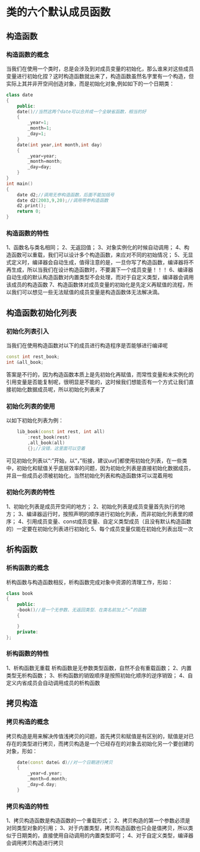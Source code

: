 # 类的六个默认成员函数
## 构造函数
### 构造函数的概念
当我们在使用一个类时，总是会涉及到对成员变量的初始化，那么谁来对这些成员变量进行初始化捏？这时构造函数就出来了，构造函数虽然名字里有一个构造，但实际上其并非开空间创造对象，而是初始化对象,例如如下的一个日期类：
```cpp
class date
{
    public:
    date()//当然这两个date可以合并成一个全缺省函数，相当的好
    {
        _year=1;
        _month=1;
        _day=1;    
    } 
    date(int year,int month,int day)
    {
        _year=year;
        _month=month;
        _day=day;    
    }
}
int main()
{
    date d2;//调用无参构造函数，后面不能加括号
    date d2(2003,9,20);//调用带参构造函数
    d2.print();
    return 0;
}
```

### 构造函数的特性
1、函数名与类名相同；
2、无返回值；
3、对象实例化的时候自动调用；
4、构造函数可以重载，我们可以设计多个构造函数，来应对不同的初始情况；
5、无显式定义时，编译器会自动生成，值得注意的是，一旦你写了构造函数，编译器将不再生成，所以当我们在设计构造函数时，不要漏下一个成员变量！！！
6、编译器自动生成的默认构造函数对内置类型不会处理，而对于自定义类型，编译器会调用该成员的构造函数
7、构造函数体对成员变量的初始化是先定义再赋值的流程，所以我们可以想见一些无法赋值的成员变量是构造函数体无法解决滴。
## 构造函数初始化列表
### 初始化列表引入
当我们在使用构造函数对以下的成员进行构造程序是否能够进行编译呢
```cpp
const int rest_book;
int &all_book;
```
答案是不行的，因为构造函数本质上是先初始化再赋值，而常性变量和未实例化的引用变量是否能复制呢，很明显是不能的，这时候我们想能否有一个方式让我们直接初始化数据成员呢，所以初始化列表来了

### 初始化列表的使用
以如下初始化列表为例：
```cpp
	lib_book(const int rest, int all)
		:rest_book(rest)
		,all_book(all)
		{};//没错，这里面可以空着
```
可见初始化列表以“:”开始，以“，”衔接，建议uu们都使用初始化列表，在一些类中，初始化和赋值关乎底层效率的问题，因为初始化列表是直接初始化数据成员，并且一些成员必须被初始化，当然初始化列表和构造函数体可以混着用啦

### 初始化列表的特性
1、初始化列表是成员开空间的地方；
2、初始化列表是成员变量首先执行的地方；
3、编译器运行时，按照声明的顺序进行初始化列表，而非初始化列表里的顺序；
4、引用成员变量、const成员变量、自定义类型成员（且没有默认构造函数的）一定要在初始化列表进行初始化
5、每个成员变量仅能在初始化列表出现一次
## 析构函数
### 析构函数的概念
析构函数与构造函数相反，析构函数完成对象中资源的清理工作，形如：
```cpp
class book
{
    public:
    ~book()//是一个无参数、无返回类型、在类名前加上“~”的函数
    {

    }
    private:
};
```
### 析构函数的特性
1、析构函数无重载
析构函数是无参数类型函数，自然不会有重载函数；
2、内置类型无析构函数；
3、析构函数的销毁顺序是按照初始化顺序的逆序销毁；
4、自定义内省成员会自动调用成员的析构函数


## 拷贝构造
### 拷贝构造的概念
拷贝构造是用来解决传值浅拷贝的问题，首先拷贝和赋值是有区别的，赋值是对已存在的类型进行拷贝，而拷贝构造是一个已经存在的对象去初始化另一个要创建的对象，形如：
```cpp
    date(const date& d)//对一个日期进行拷贝
    {
        _year=d.year;
        _month=d.month;
        _day=d.day;         
    }
```
### 拷贝构造的特性
1、拷贝构造函数是构造函数的一个重载形式；
2、拷贝构造的第一个参数必须是对同类型对象的引用；
3、对于内置类型，拷贝构造函数也只会是值拷贝，所以类似于日期类的，直接使用自动调用的内置类型即可；
4、对于自定义类型，编译器会调用拷贝构造进行拷贝